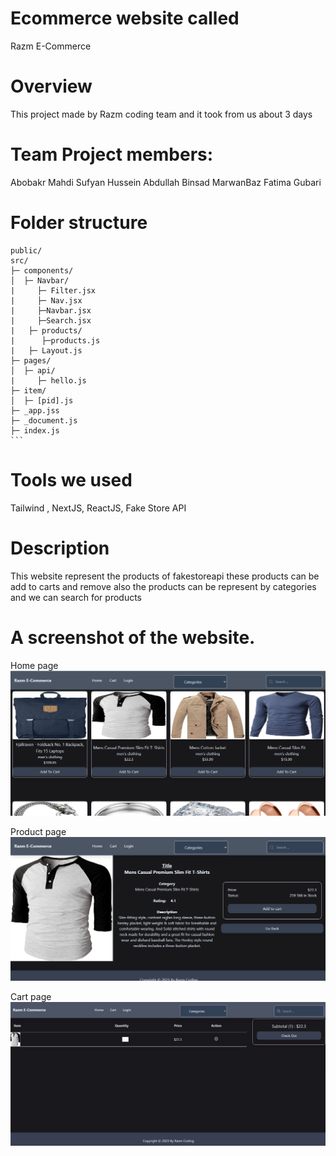 # Ecommerce website called 
Razm E-Commerce

# Overview
This project made by Razm coding team and it took from us about 3 days 

# Team Project members:
Abobakr Mahdi
Sufyan Hussein
Abdullah Binsad 
MarwanBaz
Fatima Gubari

# Folder structure
    public/
    src/
    ├─ components/
    │  ├─ Navbar/
    |     ├─ Filter.jsx
    |     ├─ Nav.jsx
    |     ├─Navbar.jsx
    |     ├─Search.jsx
    |   ├─ products/
    |      ├─products.js
    |   ├─ Layout.js
    ├─ pages/
    │  ├─ api/
    |     ├─ hello.js
    ├─ item/
    │  ├─ [pid].js
    ├─ _app.jss
    ├─ _document.js
    ├─ index.js
    ```

# Tools we used
Tailwind , NextJS, ReactJS, Fake Store API

# Description
This website represent the products of fakestoreapi these products can be add to carts and remove 
also the products can be represent by categories and we can search for products

# A screenshot of the website.
Home page
![alt](/Images/Home%20Page.png)

Product page
![alt](/Images/Own%20Page.png)

Cart page
![alt](/Images/Cart%20Page.png)
